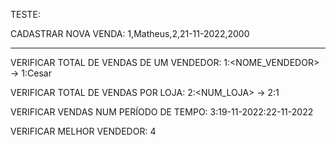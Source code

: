 TESTE:

CADASTRAR NOVA VENDA: 1,Matheus,2,21-11-2022,2000

----------------------------------


VERIFICAR TOTAL DE VENDAS DE UM VENDEDOR: 1:<NOME_VENDEDOR> -> 1:Cesar

VERIFICAR TOTAL DE VENDAS POR LOJA: 2:<NUM_LOJA> -> 2:1

VERIFICAR VENDAS NUM PERÍODO DE TEMPO: 3:19-11-2022:22-11-2022

VERIFICAR MELHOR VENDEDOR: 4